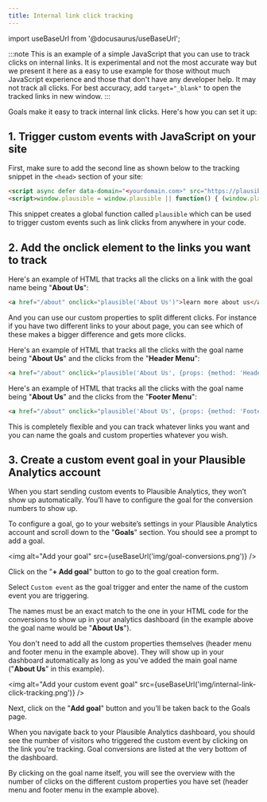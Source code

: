 ```yaml
---
title: Internal link click tracking
---
```


import useBaseUrl from '@docusaurus/useBaseUrl';

:::note
This is an example of a simple JavaScript that you can use to track clicks on internal links. It is experimental and not the most accurate way but we present it here as a easy to use example for those without much JavaScript experience and those that don't have any developer help. It may not track all clicks. For best accuracy, add `target="_blank"` to open the tracked links in new window.
:::

Goals make it easy to track internal link clicks. Here's how you can set it up:

## 1. Trigger custom events with JavaScript on your site

First, make sure to add the second line as shown below to the tracking snippet in the `<head>` section of your site:

```html
<script async defer data-domain="<yourdomain.com>" src="https://plausible.io/js/plausible.js"></script>
<script>window.plausible = window.plausible || function() { (window.plausible.q = window.plausible.q || []).push(arguments) }</script>
```

This snippet creates a global function called `plausible` which can be used to trigger custom events such as link clicks from anywhere in your code.

## 2. Add the onclick element to the links you want to track

Here's an example of HTML that tracks all the clicks on a link with the goal name being "**About Us**":

```html
<a href="/about" onclick="plausible('About Us')">learn more about us</a>
```

And you can use our custom properties to split different clicks. For instance if you have two different links to your about page, you can see which of these makes a bigger difference and gets more clicks. 

Here's an example of HTML that tracks all the clicks with the goal name being "**About Us**" and the clicks from the "**Header Menu**":

```html
<a href="/about" onclick="plausible('About Us', {props: {method: 'Header Menu'}})">learn more about us</a>
```

Here's an example of HTML that tracks all the clicks with the goal name being "**About Us**" and the clicks from the "**Footer Menu**":

```html
<a href="/about" onclick="plausible('About Us', {props: {method: 'Footer Menu'}})">learn more about us</a>
```

This is completely flexible and you can track whatever links you want and you can name the goals and custom properties whatever you wish.

## 3. Create a custom event goal in your Plausible Analytics account

When you start sending custom events to Plausible Analytics, they won’t show up automatically. You’ll have to configure the goal for the conversion numbers to show up.

To configure a goal, go to your website’s settings in your Plausible Analytics account and scroll down to the "**Goals**" section. You should see a prompt to add a goal.

<img alt="Add your goal" src={useBaseUrl('img/goal-conversions.png')} />

Click on the "**+ Add goal**" button to go to the goal creation form.

Select `Custom event` as the goal trigger and enter the name of the custom event you are triggering. 

The names must be an exact match to the one in your HTML code for the conversions to show up in your analytics dashboard (in the example above the goal name would be "**About Us**").

You don't need to add all the custom properties themselves (header menu and footer menu in the example above). They will show up in your dashboard automatically as long as you've added the main goal name ("**About Us**" in this example).

<img alt="Add your custom event goal" src={useBaseUrl('img/internal-link-click-tracking.png')} />

Next, click on the "**Add goal**" button and you’ll be taken back to the Goals page. 

When you navigate back to your Plausible Analytics dashboard, you should see the number of visitors who triggered the custom event by clicking on the link you're tracking. Goal conversions are listed at the very bottom of the dashboard.

By clicking on the goal name itself, you will see the overview with the number of clicks on the different custom properties you have set (header menu and footer menu in the example above).

